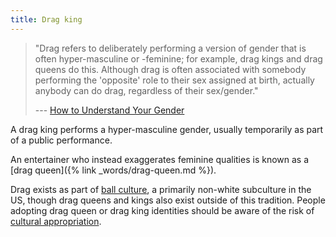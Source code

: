 ```yaml
---
title: Drag king
---
```


> "Drag refers to deliberately performing a version of gender that is often hyper-masculine or -feminine; for example, drag kings and drag queens do this. Although drag is often associated with somebody performing the 'opposite' role to their sex assigned at birth, actually anybody can do drag, regardless of their sex/gender."
> <figcaption>
>
> --- [How to Understand Your Gender](https://books.google.co.uk/books?id=EdspDwAAQBAJ)
>
> </figcaption>

A drag king performs a hyper-masculine gender, usually temporarily as part of a public performance.

An entertainer who instead exaggerates feminine qualities is known as a [drag queen]({% link _words/drag-queen.md %}).

Drag exists as part of [ball culture](https://en.wikipedia.org/wiki/Ball_culture), a primarily non-white subculture in the US, though drag queens and kings also exist outside of this tradition. People adopting drag queen or drag king identities should be aware of the risk of [cultural appropriation](https://en.wikipedia.org/wiki/Cultural_appropriation).
